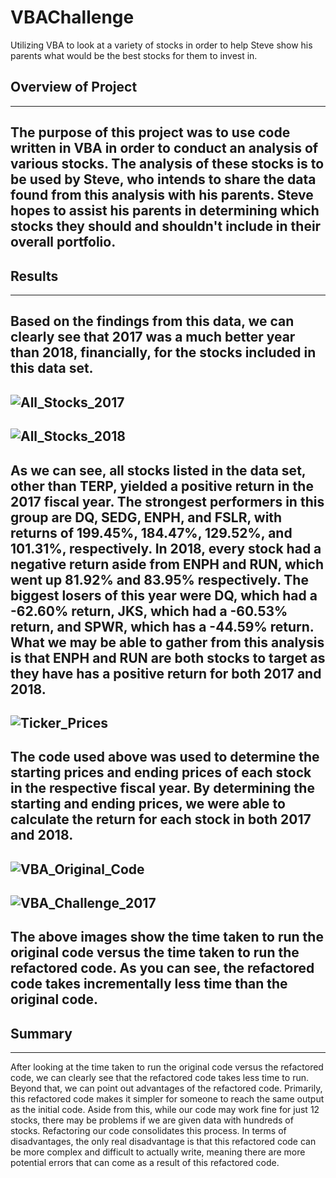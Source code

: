 # VBAChallenge
Utilizing VBA to look at a variety of stocks in order to help Steve show his parents what would be the best stocks for them to invest in.
## Overview of Project
---
The purpose of this project was to use code written in VBA in order to conduct an analysis of various stocks. The analysis of these stocks is to be used by Steve, who intends to share the data found from this analysis with his parents. Steve hopes to assist his parents in determining which stocks they should and shouldn't include in their overall portfolio.
---
## Results
---
Based on the findings from this data, we can clearly see that 2017 was a much better year than 2018, financially, for the stocks included in this data set.
---
![All_Stocks_2017](BerkleyBootcampWork/Resources/All_Stocks_2017.png)
---
![All_Stocks_2018](BerkleyBootcampWork/Resources/All_Stocks_2018.png)
---
As we can see, all stocks listed in the data set, other than TERP, yielded a positive return in the 2017 fiscal year. The strongest performers in this group are DQ, SEDG, ENPH, and FSLR, with returns of 199.45%, 184.47%, 129.52%, and 101.31%, respectively. In 2018, every stock had a negative return aside from ENPH and RUN, which went up 81.92% and 83.95% respectively. The biggest losers of this year were DQ, which had a -62.60% return, JKS, which had a -60.53% return, and SPWR, which has a -44.59% return. What we may be able to gather from this analysis is that ENPH and RUN are both stocks to target as they have has a positive return for both 2017 and 2018.
---
![Ticker_Prices](Path/To/Ticker_Prices.png)
---
The code used above was used to determine the starting prices and ending prices of each stock in the respective fiscal year. By determining the starting and ending prices, we were able to calculate the return for each stock in both 2017 and 2018.
---
![VBA_Original_Code](BerkleyBootcampWork/Resources/VBA_Original_Code.png)
---
![VBA_Challenge_2017](BerkleyBootcampWork/Resources/VBA_Challenge_2017.png)
---
The above images show the time taken to run the original code versus the time taken to run the refactored code. As you can see, the refactored code takes incrementally less time than the original code.
---
## Summary
---
After looking at the time taken to run the original code versus the refactored code, we can clearly see that the refactored code takes less time to run. Beyond that, we can point out advantages of the refactored code. Primarily, this refactored code makes it simpler for someone to reach the same output as the initial code. Aside from this, while our code may work fine for just 12 stocks, there may be problems if we are given data with hundreds of stocks. Refactoring our code consolidates this process. In terms of disadvantages, the only real disadvantage is that this refactored code can be more complex and difficult to actually write, meaning there are more potential errors that can come as a result of this refactored code.
